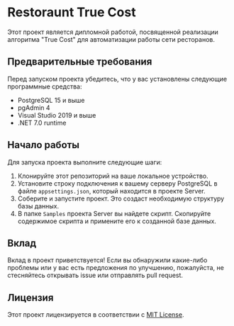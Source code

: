 <h1>Restoraunt True Cost</h1>

<p>Этот проект является дипломной работой, посвященной реализации алгоритма "True Cost" для автоматизации работы сети ресторанов.</p>

<h2>Предварительные требования</h2>

<p>Перед запуском проекта убедитесь, что у вас установлены следующие программные средства:</p>

<ul>
  <li>PostgreSQL 15 и выше</li>
  <li>pgAdmin 4</li>
  <li>Visual Studio 2019 и выше</li>
  <li>.NET 7.0 runtime</li>
</ul>

<h2>Начало работы</h2>

<p>Для запуска проекта выполните следующие шаги:</p>

<ol>
  <li>Клонируйте этот репозиторий на ваше локальное устройство.</li>
  <li>Установите строку подключения к вашему серверу PostgreSQL в файле <code>appsettings.json</code>, который находится в проекте Server.</li>
  <li>Соберите и запустите проект. Это создаст необходимую структуру базы данных.</li>
  <li>В папке <code>Samples</code> проекта Server вы найдете скрипт. Скопируйте содержимое скрипта и примените его к созданной базе данных.</li>
</ol>

<h2>Вклад</h2>

<p>Вклад в проект приветствуется! Если вы обнаружили какие-либо проблемы или у вас есть предложения по улучшению, пожалуйста, не стесняйтесь открывать issue или отправлять pull request.</p>

<h2>Лицензия</h2>

<p>Этот проект лицензируется в соответствии с <a href="LICENSE">MIT License</a>.</p>
